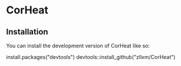 # CorHeat
## Installation

You can install the development version of CorHeat like so:

install.packages("devtools")
devtools::install_github("zllxm/CorHeat")
